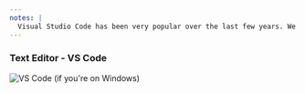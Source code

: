 ```yaml
---
notes: |
  Visual Studio Code has been very popular over the last few years. We would recommend any of our Windows users to use it today because it helps us use the terminal a bit better (which is a preview of a later slide ;)
---
```


### Text Editor - VS Code

![VS Code](/images/code.png)
(if you're on Windows)

